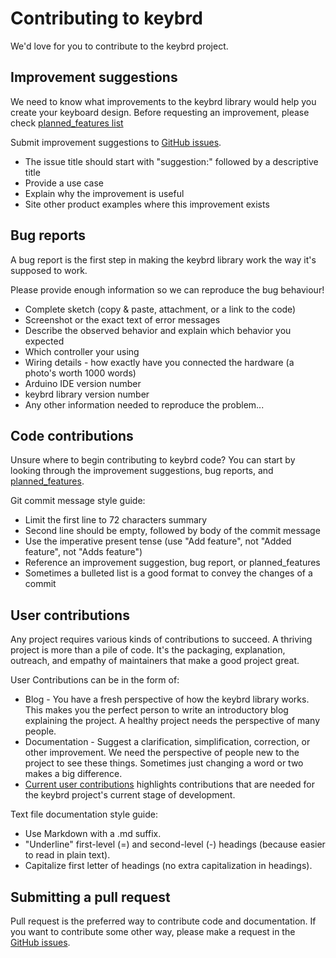 Contributing to keybrd
======================
We'd love for you to contribute to the keybrd project.

Improvement suggestions
-----------------------
We need to know what improvements to the keybrd library would help you create your keyboard design.
Before requesting an improvement, please check [planned_features list](doc/planned_features.md)

Submit improvement suggestions to [GitHub issues](https://github.com/wolfv6/Keybrd/issues).
* The issue title should start with "suggestion:" followed by a descriptive title
* Provide a use case
* Explain why the improvement is useful
* Site other product examples where this improvement exists

Bug reports
-----------
A bug report is the first step in making the keybrd library work the way it's supposed to work.

Please provide enough information so we can reproduce the bug behaviour!
* Complete sketch (copy & paste, attachment, or a link to the code)
* Screenshot or the exact text of error messages
* Describe the observed behavior and explain which behavior you expected
* Which controller your using
* Wiring details - how exactly have you connected the hardware (a photo's worth 1000 words)
* Arduino IDE version number
* keybrd library version number
* Any other information needed to reproduce the problem...

Code contributions
------------------
Unsure where to begin contributing to keybrd code?
You can start by looking through the improvement suggestions, bug reports, and [planned_features](doc/planned_features.md).

Git commit message style guide:
* Limit the first line to 72 characters summary
* Second line should be empty, followed by body of the commit message
* Use the imperative present tense (use "Add feature", not "Added feature", not "Adds feature")
* Reference an improvement suggestion, bug report, or planned_features
* Sometimes a bulleted list is a good format to convey the changes of a commit

User contributions
------------------
Any project requires various kinds of contributions to succeed.
A thriving project is more than a pile of code.
It's the packaging, explanation, outreach, and empathy of maintainers that make a good project great.

User Contributions can be in the form of:
* Blog - You have a fresh perspective of how the keybrd library works.
This makes you the perfect person to write an introductory blog explaining the project.
A healthy project needs the perspective of many people.
* Documentation - Suggest a clarification, simplification, correction, or other improvement.
We need the perspective of people new to the project to see these things.
Sometimes just changing a word or two makes a big difference.
* [Current user contributions](https://geekhack.org/index.php?topic=83599.0) highlights contributions that are needed for the keybrd project's current stage of development.

Text file documentation style guide:
* Use Markdown with a .md suffix.
* "Underline" first-level (=) and second-level (-) headings (because easier to read in plain text).
* Capitalize first letter of headings (no extra capitalization in headings).

Submitting a pull request
-------------------------
Pull request is the preferred way to contribute code and documentation.
If you want to contribute some other way, please make a request in the [GitHub issues](https://github.com/wolfv6/Keybrd/issues).

